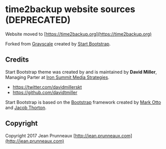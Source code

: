 # time2backup website sources (DEPRECATED)
Website moved to [https://time2backup.org](https://time2backup.org)

Forked from [Grayscale](http://startbootstrap.com/template-overviews/grayscale/) created by [Start Bootstrap](http://startbootstrap.com/).

## Credits
Start Bootstrap theme was created by and is maintained by **David Miller**, Managing Parter at [Iron Summit Media Strategies](http://www.ironsummitmedia.com/).
* https://twitter.com/davidmillerskt
* https://github.com/davidtmiller

Start Bootstrap is based on the [Bootstrap](http://getbootstrap.com/) framework created by [Mark Otto](https://twitter.com/mdo) and [Jacob Thorton](https://twitter.com/fat).

## Copyright
Copyright 2017 Jean Prunneaux [http://jean.prunneaux.com](http://jean.prunneaux.com)
